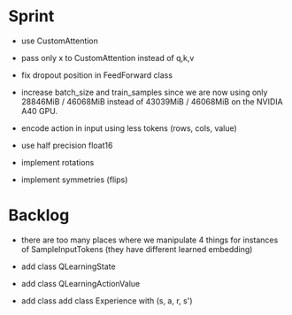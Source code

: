 # Sprint

- use CustomAttention
- pass only x to CustomAttention instead of q,k,v
- fix dropout position in FeedForward class
- increase batch_size and train_samples since we are now using only 28846MiB / 46068MiB instead of 43039MiB /  46068MiB on the NVIDIA A40 GPU.
- encode action in input using less tokens (rows, cols, value)

- use half precision float16
- implement rotations
- implement symmetries (flips)

# Backlog

- there are too many places where we manipulate 4 things for instances of SampleInputTokens (they have different learned embedding)
- add class QLearningState
- add class QLearningActionValue

- add class add class Experience with (s, a, r, s')
